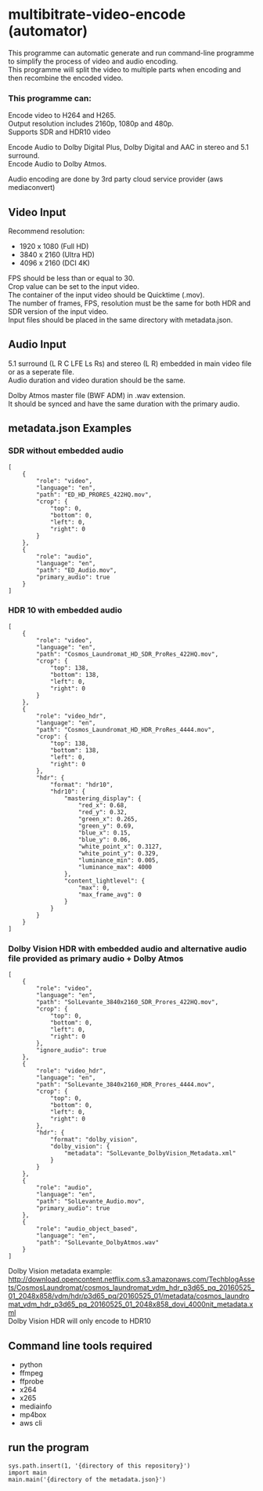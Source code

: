 # multibitrate-video-encode (automator)
This programme can automatic generate and run command-line programme to simplify the process of video and audio encoding.\
This programme will split the video to multiple parts when encoding and then recombine the encoded video.

### This programme can:
Encode video to H264 and H265.\
Output resolution includes 2160p, 1080p and 480p.\
Supports SDR and HDR10 video

Encode Audio to Dolby Digital Plus, Dolby Digital and AAC in stereo and 5.1 surround.\
Encode Audio to Dolby Atmos.

Audio encoding are done by 3rd party cloud service provider (aws mediaconvert)

## Video Input
Recommend resolution:
 - 1920 x 1080 (Full HD)
 - 3840 x 2160 (Ultra HD)
 - 4096 x 2160 (DCI 4K)

FPS should be less than or equal to 30.\
Crop value can be set to the input video.\
The container of the input video should be Quicktime (.mov).\
The number of frames, FPS, resolution must be the same for both HDR and SDR version of the input video.\
Input files should be placed in the same directory with metadata.json.

## Audio Input
5.1 surround (L R C LFE Ls Rs) and stereo (L R) embedded in main video file or as a seperate file.\
Audio duration and video duration should be the same.

Dolby Atmos master file (BWF ADM) in .wav extension.\
It should be synced and have the same duration with the primary audio.

## metadata.json Examples
### SDR without embedded audio
``````
[
	{
		"role": "video",
		"language": "en",
		"path": "ED_HD_PRORES_422HQ.mov",
		"crop": {
			"top": 0,
			"bottom": 0,
			"left": 0,
			"right": 0
		}
	},
	{
	    "role": "audio",
		"language": "en",
	    "path": "ED_Audio.mov",
	    "primary_audio": true
	}
]
``````
### HDR 10 with embedded audio
``````
[
	{
		"role": "video",
		"language": "en",
		"path": "Cosmos_Laundromat_HD_SDR_ProRes_422HQ.mov",
		"crop": {
			"top": 138,
			"bottom": 138,
			"left": 0,
			"right": 0
		}
	},
	{
		"role": "video_hdr",
		"language": "en",
		"path": "Cosmos_Laundromat_HD_HDR_ProRes_4444.mov",
		"crop": {
			"top": 138,
			"bottom": 138,
			"left": 0,
			"right": 0
		},
		"hdr": {
			"format": "hdr10",
			"hdr10": {
				"mastering_display": {
					"red_x": 0.68,
					"red_y": 0.32,
					"green_x": 0.265,
					"green_y": 0.69,
					"blue_x": 0.15,
					"blue_y": 0.06,
					"white_point_x": 0.3127,
					"white_point_y": 0.329,
					"luminance_min": 0.005,
					"luminance_max": 4000
				},
				"content_lightlevel": {
					"max": 0,
					"max_frame_avg": 0
				}
			}
		}
	}
]
``````
### Dolby Vision HDR with embedded audio and alternative audio file provided as primary audio + Dolby Atmos
```
[
	{
		"role": "video",
		"language": "en",
		"path": "SolLevante_3840x2160_SDR_Prores_422HQ.mov",
		"crop": {
			"top": 0,
			"bottom": 0,
			"left": 0,
			"right": 0
		},
		"ignore_audio": true
	},
	{
		"role": "video_hdr",
		"language": "en",
		"path": "SolLevante_3840x2160_HDR_Prores_4444.mov",
		"crop": {
			"top": 0,
			"bottom": 0,
			"left": 0,
			"right": 0
		},
		"hdr": {
			"format": "dolby_vision",
			"dolby_vision": {
				"metadata": "SolLevante_DolbyVision_Metadata.xml"
			}
		}
	},
	{
	    "role": "audio",
		"language": "en",
	    "path": "SolLevante_Audio.mov",
	    "primary_audio": true
	},
	{
	    "role": "audio_object_based",
		"language": "en",
	    "path": "SolLevante_DolbyAtmos.wav"
	}
]
```

Dolby Vision metadata example: http://download.opencontent.netflix.com.s3.amazonaws.com/TechblogAssets/CosmosLaundromat/cosmos_laundromat_vdm_hdr_p3d65_pq_20160525_01_2048x858/vdm/hdr/p3d65_pq/20160525_01/metadata/cosmos_laundromat_vdm_hdr_p3d65_pq_20160525_01_2048x858_dovi_4000nit_metadata.xml \
Dolby Vision HDR will only encode to HDR10
## Command line tools required
- python
- ffmpeg
- ffprobe
- x264
- x265
- mediainfo
- mp4box
- aws cli

## run the program
``````
sys.path.insert(1, '{directory of this repository}')
import main
main.main('{directory of the metadata.json}')
``````
